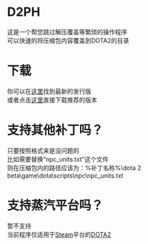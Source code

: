 # D2PH
这是一个帮您跳过解压覆盖等繁琐的操作程序<br>
可以快速的将压缩包内容覆盖到DOTA2的目录

# 下载
你可以在[这里](https://github.com/TWEril/D2PH/releases/latest)找到最新的发行版<br>
或者点击[这里](https://github.com/TWEril/D2PH/releases/download/v0.4/D2PH.v0.4.zip)直接下载推荐的版本

# 支持其他补丁吗？
只要按照格式来是没问题的<br>
比如需要替换“npc_units.txt”这个文件<br>
则在压缩包内的路径应该为：%补丁名称%\dota 2 beta\game\dota\scripts\npc\npc_units.txt

# 支持蒸汽平台吗？
暂不支持<br>
当前程序仅适用于[Steam](https://store.steampowered.com)平台的[DOTA2](https://store.steampowered.com/app/570/Dota_2/)
